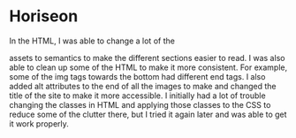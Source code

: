 # Horiseon

In the HTML, I was able to change a lot of the <div> assets to semantics to make the different sections easier to read. I was also able to clean up some of the HTML to make it more consistent. For example, some of the img tags towards the bottom had different end tags. I also added alt attributes to the end of all the images to make and changed the title of the site to make it more accessible. I initially had a lot of trouble changing the classes in HTML and applying those classes to the CSS to reduce some of the clutter there, but I tried it again later and was able to get it work properly.
